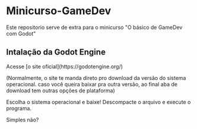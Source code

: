 # Minicurso-GameDev

<p>Este repositorio serve de extra para o minicurso "O básico de GameDev com Godot"</p>

## Intalação da Godot Engine

<p>Acesse [o site oficial](https://godotengine.org/)</p>
(Normalmente, o site te manda direto pro download da versão do sistema operacional.
caso você queira baixar pra outra versão, ao final aba de download tem outras opções de plataforma)

Escolha o sistema operacional e baixe!
Descompacte o arquivo e execute o programa.

Simples não?
